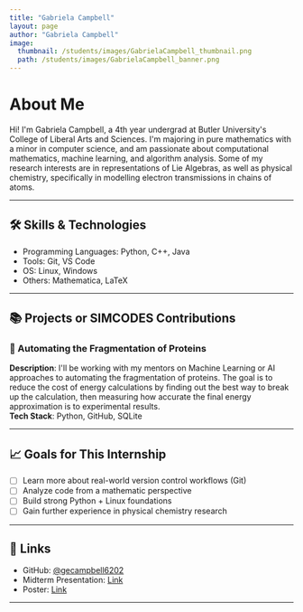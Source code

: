 ```yaml
---
title: "Gabriela Campbell"
layout: page
author: "Gabriela Campbell"
image:
  thumbnail: /students/images/GabrielaCampbell_thumbnail.png
  path: /students/images/GabrielaCampbell_banner.png
---
```


# About Me

Hi! I'm Gabriela Campbell, a 4th year undergrad at Butler University's College of Liberal Arts and Sciences. I'm majoring in pure mathematics with a minor in computer science, and am passionate about computational mathematics, machine learning, and algorithm analysis. Some of my research interests are in representations of Lie Algebras, as well as physical chemistry, specifically in modelling electron transmissions in chains of atoms.

---

## 🛠 Skills & Technologies

- Programming Languages: Python, C++, Java
- Tools: Git, VS Code
- OS: Linux, Windows
- Others: Mathematica, LaTeX

---

## 📚 Projects or SIMCODES Contributions

### 📌 Automating the Fragmentation of Proteins

**Description**: I'll be working with my mentors on Machine Learning or AI approaches to automating the fragmentation of proteins. The goal is to reduce the cost of energy calculations by finding out the best way to break up the calculation, then measuring how accurate the final energy approximation is to experimental results.  
**Tech Stack**: Python, GitHub, SQLite


---

## 📈 Goals for This Internship

- [ ] Learn more about real-world version control workflows (Git)
- [ ] Analyze code from a mathematic perspective
- [ ] Build strong Python + Linux foundations
- [ ] Gain further experience in physical chemistry research

---

## 🔗 Links

- GitHub: [@gecampbell6202](https://github.com/gecampbell6202)
- Midterm Presentation: [Link](https://github.com/SIMCODES-ISU/talks_from_the_past/tree/main/2025/midterm_presentations/campbell.pdf)
- Poster: [Link](https://github.com/SIMCODES-ISU/talks_from_the_past/tree/main/2025/posters/campbell.pdf)

---